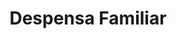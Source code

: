 ---
title: "Despensa Familiar"
url: /santa-catarina-pinula/despensa-familiar/
shop: supermercado
---
